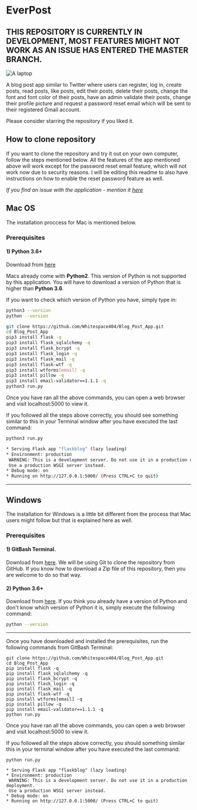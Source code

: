 # EverPost

## __THIS REPOSITORY IS CURRENTLY IN DEVELOPMENT, MOST FEATURES MIGHT NOT WORK AS AN ISSUE HAS ENTERED THE MASTER BRANCH.__

![A laptop](https://cdn.pixabay.com/photo/2016/11/19/15/32/business-1839876_960_720.jpg)

A blog post app similar to Twitter where users can register, log in, create posts, read posts, 
like posts, edit their posts, delete their posts, change the font and font color of their posts,
have an admin validate their posts, change their profile picture and request a password reset email
which will be sent to their registered Gmail account.

Please consider starring the repository if you liked it.

## How to clone repository

If you want to clone the repository and try it 
out on your own computer, follow the steps 
mentioned below. All the features of the app mentioned 
above will work except for the password reset email feature, which
will not work now due to security reasons. I will be editing this readme to 
also have instructions on how to enable the reset password feature as well.

_If you find an issue with the application - mention it [here](https://github.com/Whitespace404/EverPost/issues/new)_

## Mac OS 
The installation proccess for Mac is 
mentioned below.

### Prerequisites

#### 1) Python 3.6+
Download from [here](https://www.python.org/)

Macs already come with **Python2**. This version of Python is not supported by this application.
You will have to download a version of Python that is higher than __Python 3.6__. 

If you want to check which version of Python you have, simply type in:

```bash
python3 --version
python --version
```

```bash
git clone https://github.com/Whitespace404/Blog_Post_App.git
cd Blog_Post_App
pip3 install flask -q
pip3 install flask_sqlalchemy -q
pip3 install flask_bcrypt -q
pip3 install flask_login -q
pip3 install flask_mail -q
pip3 install flask-wtf -q
pip3 install wtforms[email] -q
pip3 install pillow -q
pip3 install email-validator==1.1.1 -q
python3 run.py
```

Once you have ran all the above commands,
 you can open a web browser and visit
  localhost:5000 to view it. 
  
  If you followed all the steps above correctly,
  you should see something similar to this in your Terminal 
  window after you have executed the last command:
  
  ```bash
python3 run.py

 * Serving Flask app "flaskblog" (lazy loading)
 * Environment: production
   WARNING: This is a development server. Do not use it in a production deployment.
   Use a production WSGI server instead.
 * Debug mode: on
 * Running on http://127.0.0.1:5000/ (Press CTRL+C to quit)  
```


---
## Windows
The installation for Windows is a little
bit different from the process that Mac users might follow
but that is explained here as well.
### Prerequisites

#### 1) GitBash Terminal.
Download from [here](https://git-scm.com/downloads).
We will be using Git to clone the repository 
from GitHub. If you know how to download a Zip file
of this repository, then you are welcome to do so that way.

#### 2) Python 3.6+
Download from [here](https://www.python.org/).
If you think you already have a version of Python and don't know which version of Python it is, simply execute the following command:
```bash
python --version
```

---

Once you have downloaded and installed the prerequisites, run the following commands from GitBash Terminal:

```
git clone https://github.com/Whitespace404/Blog_Post_App.git
cd Blog_Post_App
pip install flask -q
pip install flask_sqlalchemy -q
pip install flask_bcrypt -q
pip install flask_login -q
pip install flask_mail -q
pip install flask-wtf -q
pip install wtforms[email] -q
pip install pillow -q
pip install email-validator==1.1.1 -q
python run.py
```

Once you have ran all the above commands,
 you can open a web browser and visit
  localhost:5000 to view it. 
  
  If you followed all the steps above correctly,
  you should something similar this in your terminal 
  window after you have executed the last command:
  
  ```
python run.py

 * Serving Flask app "flaskblog" (lazy loading)
 * Environment: production
   WARNING: This is a development server. Do not use it in a production deployment.
   Use a production WSGI server instead.
 * Debug mode: on
 * Running on http://127.0.0.1:5000/ (Press CTRL+C to quit)  
```

